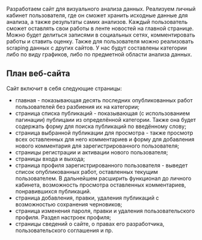 Разработаем сайт для визуального анализа данных.
Реализуем личный кабинет пользователя, где он сможет хранить
исходные данные для анализа, а также результаты самих анализов.
Каждый пользователь сможет оставлять свои работы в ленте новостей
на главной странице. Можно будет делиться записями в социальных сетях,
комментировать работы и ставить оценку. Также для пользователя можно
реализовать scraping данных с других сайтов. У нас будут составлены
категории либо по виду графиков, либо по предметной области анализа
данных.

## План веб-сайта
Сайт включит в себя следующие страницы:
* главная - показывающая десять последних опубликованных работ
пользователей без разбиения их на категории;
* страница списка публикаций - показывающая (с использованием пагинации)
публицаии из определённой категории. Также она будет содержать форму для
поиска публикаций по введённому слову;
* страница выбранной публикации для просмотра - также просмотр всех
оставленных для него комментариев и форму для добавления нового
комментария для зарегистрированного пользователя;
* страницы регистрации и активации нового пользователя;
* страницы входа и выхода;
* страница профиля зарегистрированного пользователя - выведет список
опубликованных работ, оставленных текущим пользователем. В дальнейшем
расширить функционал до личного кабинета, возможность просмотра
оставленных комментариев, понравившихся публикаций.
* страница добавления, правки, удаления публикаций с возможностью
сохранения черновиков;
* страница изменения пароля, правки и удаления пользовательского профиля.
Раздел настроек профиля;
* страницы сведений о сайте, о правах его разработчика, пользовательского
соглашения и пр.